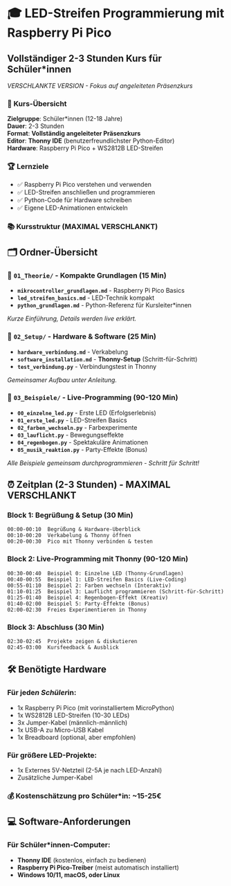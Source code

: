 # 🎓 LED-Streifen Programmierung mit Raspberry Pi Pico
## Vollständiger 2-3 Stunden Kurs für Schüler*innen

*VERSCHLANKTE VERSION - Fokus auf angeleiteten Präsenzkurs*

### 🎯 Kurs-Übersicht
**Zielgruppe**: Schüler*innen (12-18 Jahre)  
**Dauer**: 2-3 Stunden  
**Format**: **Vollständig angeleiteter Präsenzkurs**  
**Editor**: **Thonny IDE** (benutzerfreundlichster Python-Editor)  
**Hardware**: Raspberry Pi Pico + WS2812B LED-Streifen  

### 🏆 Lernziele
- ✅ Raspberry Pi Pico verstehen und verwenden
- ✅ LED-Streifen anschließen und programmieren
- ✅ Python-Code für Hardware schreiben
- ✅ Eigene LED-Animationen entwickeln

### 📚 Kursstruktur (MAXIMAL VERSCHLANKT)

## 🗂️ Ordner-Übersicht

### 📁 `01_Theorie/` - Kompakte Grundlagen (15 Min)
- **`mikrocontroller_grundlagen.md`** - Raspberry Pi Pico Basics
- **`led_streifen_basics.md`** - LED-Technik kompakt
- **`python_grundlagen.md`** - Python-Referenz für Kursleiter*innen

*Kurze Einführung, Details werden live erklärt.*

### 📁 `02_Setup/` - Hardware & Software (25 Min)
- **`hardware_verbindung.md`** - Verkabelung
- **`software_installation.md`** - **Thonny-Setup** (Schritt-für-Schritt)
- **`test_verbindung.py`** - Verbindungstest in Thonny

*Gemeinsamer Aufbau unter Anleitung.*

### 📁 `03_Beispiele/` - Live-Programming (90-120 Min)
- **`00_einzelne_led.py`** - Erste LED (Erfolgserlebnis)
- **`01_erste_led.py`** - LED-Streifen Basics
- **`02_farben_wechseln.py`** - Farbexperimente
- **`03_lauflicht.py`** - Bewegungseffekte
- **`04_regenbogen.py`** - Spektakuläre Animationen
- **`05_musik_reaktion.py`** - Party-Effekte (Bonus)

*Alle Beispiele gemeinsam durchprogrammieren - Schritt für Schritt!*

## ⏰ Zeitplan (2-3 Stunden) - MAXIMAL VERSCHLANKT

### Block 1: Begrüßung & Setup (30 Min)
```
00:00-00:10  Begrüßung & Hardware-Überblick
00:10-00:20  Verkabelung & Thonny öffnen
00:20-00:30  Pico mit Thonny verbinden & testen
```

### Block 2: Live-Programming mit Thonny (90-120 Min)
```
00:30-00:40  Beispiel 0: Einzelne LED (Thonny-Grundlagen)
00:40-00:55  Beispiel 1: LED-Streifen Basics (Live-Coding)
00:55-01:10  Beispiel 2: Farben wechseln (Interaktiv)
01:10-01:25  Beispiel 3: Lauflicht programmieren (Schritt-für-Schritt)
01:25-01:40  Beispiel 4: Regenbogen-Effekt (Kreativ)
01:40-02:00  Beispiel 5: Party-Effekte (Bonus)
02:00-02:30  Freies Experimentieren in Thonny
```

### Block 3: Abschluss (30 Min)
```
02:30-02:45  Projekte zeigen & diskutieren
02:45-03:00  Kursfeedback & Ausblick
```

## 🛠️ Benötigte Hardware

### Für jede*n Schüler*in:
- 1x Raspberry Pi Pico (mit vorinstalliertem MicroPython)
- 1x WS2812B LED-Streifen (10-30 LEDs)
- 3x Jumper-Kabel (männlich-männlich)
- 1x USB-A zu Micro-USB Kabel
- 1x Breadboard (optional, aber empfohlen)

### Für größere LED-Projekte:
- 1x Externes 5V-Netzteil (2-5A je nach LED-Anzahl)
- Zusätzliche Jumper-Kabel

### 💰 Kostenschätzung pro Schüler*in: ~15-25€

## 💻 Software-Anforderungen

### Für Schüler*innen-Computer:
- **Thonny IDE** (kostenlos, einfach zu bedienen)
- **Raspberry Pi Pico-Treiber** (meist automatisch installiert)
- **Windows 10/11, macOS, oder Linux**
